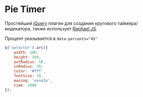 Pie Timer
=========

Простейший [jQuery](http://jquery.com "jQuery") плагин для создания кругового таймера/индикатора, также использует [Raphael JS](http://raphaeljs.com "Raphael JS").

Процент указывается в `data-percents="45"`


```javascript
$('selector').arc({
	width: 100,
	height: 100,
	outRadius: 50,
	inRadius: 30,
	color: '#fff',
	fontSize: 18,
	easing: 'easeIn',
	time: 2000
});
```